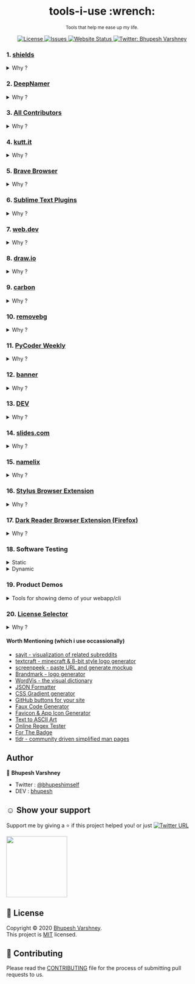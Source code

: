 <h1 align="center">tools-i-use :wrench: </h1>
<p align="center">
  <sub>Tools that help me ease up my life.</sub>
  </p>
<p align="center">
  <a href="https://github.com/Bhupesh-V/tools-i-use/blob/master/LICENSE">
    <img alt="License" src="https://img.shields.io/github/license/Bhupesh-V/tools-i-use" />
  </a>
  <a href="https://github.com/Bhupesh-V/tools-i-use/issues">
    <img alt="Issues" src="https://img.shields.io/github/issues/Bhupesh-V/tools-i-use?color=blueviolet" />
  </a>
  <a href="https://bhupesh.codes/tools-i-use/">
    <img alt="Website Status" src="https://img.shields.io/website?down_color=red&down_message=offline&up_color=orange&up_message=online&url=https%3A%2F%2Fbhupesh.codes%2Ftools-i-use%2F" />
  </a>
  <a href="https://twitter.com/bhupeshimself">
    <img alt="Twitter: Bhupesh Varshney" src="https://img.shields.io/twitter/follow/bhupeshimself.svg?style=social" target="_blank" />
  </a>
</p>



### 1. [shields](https://shields.io/)
<details><summary>Why ?</summary>
  <blockquote>For generating nice badges for my repositories</blockquote>
</details>

### 2. [DeepNamer](https://deepnamer.com/)
<details><summary>Why ?</summary>
  <blockquote>For getting ideas on naming my projects/tools</blockquote>
</details>

### 3. [All Contributors](https://allcontributors.org/)
<details><summary>Why ?</summary>
  <blockquote>For appreciating people who contribute to my repositories</blockquote>
</details>

### 4. [kutt.it](https://kutt.it/)
<details><summary>Why ?</summary>
  <blockquote>For shortening my Links (sometimes)</blockquote>
</details>

### 5. [Brave Browser](https://brave.com/)
<details><summary>Why ?</summary>
  <blockquote>For making my internet experience better</blockquote>
</details>

### 6. [Sublime Text Plugins]()
<details><summary>Why ?</summary>
  <blockquote>that's no question, plugins are great</blockquote>
  <ol>
    <li><a href="https://packagecontrol.io/packages/HTMLBeautify">HTMLBeautify</a></li>
    <li><a href="https://packagecontrol.io/packages/MarkdownLivePreview">Markdown​Live​Preview</a></li>
    <li><a href="https://packagecontrol.io/packages/Python%20PEP8%20Autoformat">Python PEP8 Autoformat</a></li>
    <li><a href="https://packagecontrol.io/packages/WordCount">Word​Count</a></li>
    <li><a href="https://packagecontrol.io/packages/GithubEmoji">Github​Emoji</a></li>
    <li><a href="https://packagecontrol.io/packages/JavaScript%20Completions">Java​Script Completions</a></li>
    <li><a href="https://packagecontrol.io/packages/BracketHighlighter">Bracket​Highlighter</a></li>
    <li><a href="https://packagecontrol.io/packages/GitGutter">Git​Gutter</a></li>
    <li><a href="https://packagecontrol.io/packages/sublack">sublack</a></li>
  </ol>
</details>

### 7. [web.dev](https://web.dev/)
<details><summary>Why ?</summary>
  <blockquote>For testing my web apps</blockquote>
</details>

### 8. [draw.io](https://www.draw.io/)
<details><summary>Why ?</summary>
  <blockquote>For making complex diagrams for my projects(flowchart etc.)</blockquote>
</details>

### 9. [carbon](https://carbon.now.sh/)
<details><summary>Why ?</summary>
  <blockquote>For making beautiful 💅 code images (sometimes)</blockquote>
</details>

### 10. [removebg](https://www.remove.bg/)
<details><summary>Why ?</summary>
  <blockquote>I am not good with photoshop 😛</blockquote>
</details>

### 11. [PyCoder Weekly](https://pycoders.com/)
<details><summary>Why ?</summary>
  <blockquote>For staying updated with 🐍 ecosystem</blockquote>
</details>

### 12. [banner](https://liyasthomas.github.io/banner/)
<details><summary>Why ?</summary>
  <blockquote>For creating quick banners (sometimes)</blockquote>
</details>

### 13. [DEV](https://dev.to)
<details><summary>Why ?</summary>
  <blockquote>My daily social by & for developers, also for blogging (a lot)</blockquote>
</details>

### 14. [slides.com](https://slides.com/)
<details><summary>Why ?</summary>
  <blockquote>Bye Bye! Microsoft</blockquote>
</details>

### 15. [namelix](https://namelix.com)
<details><summary>Why ?</summary>
  <blockquote>Same as DeepNamer, for naming ideas</blockquote>
</details>

### 16. [Stylus Browser Extension](https://addons.mozilla.org/en-US/firefox/addon/styl-us/)
<details><summary>Why ?</summary>
  <blockquote>Cuz GitHub still doesn't have a Dark Mode :(</blockquote>
</details>

### 17. [Dark Reader Browser Extension (Firefox)](https://addons.mozilla.org/en-US/firefox/addon/darkreader/?src=search)
<details><summary>Why ?</summary>
  <blockquote>My eyes are happy :)</blockquote>
</details>

### 18. Software Testing
<details><summary>Static</summary>
    <li><a href="https://www.codefactor.io/">CodeFactor</a></li>
    <li><a href="https://www.codacy.com/">Codacy</a></li>
    <li><a href="https://lgtm.com/">LGTM</a></li>
    <li><a href="https://github.com/psf/black">black (python)</a></li>
    <li><a href="https://www.pylint.org/">Pylint (python)</a></li>
</details>

<details><summary>Dynamic</summary>
     <li><a href="https://coveralls.io/">Coveralls</a></li>
     <li><a href="https://codecov.io/">Codecov.io</a></li>
     <li><a href="https://codeclimate.com/">CodeClimate</a></li>
</details>

### 19. Product Demos
<details><summary>Tools for showing demo of your webapp/cli</summary>
    <li><a href="https://dimmy.club/">Dimmy.club</a></li>
    <li><a href="https://qurb.rishimohan.me/?ref=producthunt">Qurb</a></li>
    <li><a href="https://asciinema.org/">asciinema</a></li>
</details>

### 20. [License Selector](https://ufal.github.io/public-license-selector/)
<details><summary>Why ?</summary>
  <blockquote>For Licensing my projects which are compatible with projects I use</blockquote>
</details>

#### Worth Mentioning (which i use occassionally)

- [sayit - visualization of related subreddits](https://github.com/anvaka/sayit)
- [textcraft - minecraft & 8-bit style logo generator](https://textcraft.net/)
- [screenpeek - paste URL and generate mockup](https://screenpeek.io/)
- [Brandmark - logo generator](https://app.brandmark.io/v2/)
- [WordVis - the visual dictionary](http://wordvis.com/)
- [JSON Formatter](https://jsonformatter.curiousconcept.com/)
- [CSS Gradient generator](https://cssgradient.io/)
- [GitHub buttons for your site](https://ghbtns.com/#star)
- [Faux Code Generator](http://knutsynstad.com/fauxcode/)
- [Favicon & App Icon Generator](https://www.favicon-generator.org/)
- [Text to ASCII Art](https://onlineasciitools.com/convert-text-to-ascii-art)
- [Online Regex Tester](https://regex101.com/)
- [For The Badge](https://forthebadge.com/)
- [tldr - community driven simplified man pages](https://tldr.sh/)


## Author

👤 **Bhupesh Varshney**

- Twitter : [@bhupeshimself](https://twitter.com/bhupeshimself)
- DEV : [bhupesh](https://dev.to/bhupesh)


## ☺️ Show your support

Support me by giving a ⭐️ if this project helped you! or just [![Twitter URL](https://img.shields.io/twitter/url?style=social&url=https%3A%2F%2Fgithub.com%2FBhupesh-V%2Ftools-i-use%2F)](https://twitter.com/intent/tweet?url=https://github.com/Bhupesh-V/tools-i-use&text=tools-i-use%20via%20@bhupeshimself)

<a href="https://www.patreon.com/bhupesh">
  <img src="https://c5.patreon.com/external/logo/become_a_patron_button@2x.png" width="160">
</a>


## 📝 License

Copyright © 2020 [Bhupesh Varshney](https://github.com/Bhupesh-V).<br />
This project is [MIT](https://github.com/Bhupesh-V/tools-i-use/blob/master/LICENSE) licensed.

## 👋 Contributing

Please read the [CONTRIBUTING](CONTRIBUTING.md) file for the process of submitting pull requests to us.
